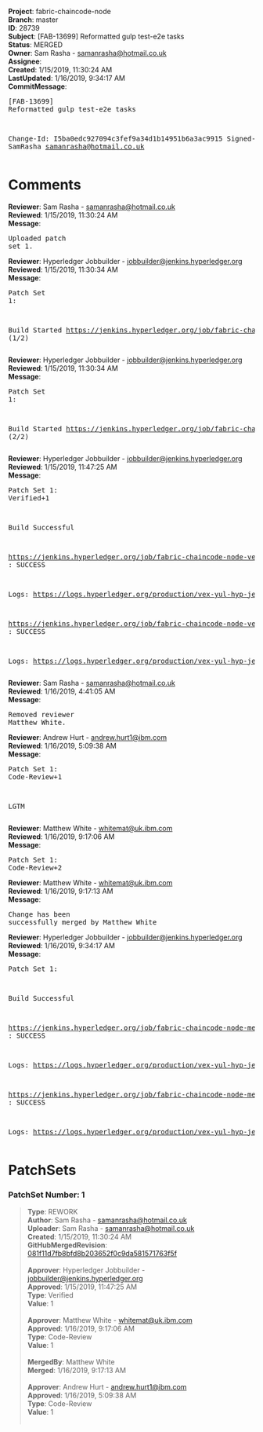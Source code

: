 <strong>Project</strong>: fabric-chaincode-node<br><strong>Branch</strong>: master<br><strong>ID</strong>: 28739<br><strong>Subject</strong>: [FAB-13699] Reformatted gulp test-e2e tasks<br><strong>Status</strong>: MERGED<br><strong>Owner</strong>: Sam Rasha - samanrasha@hotmail.co.uk<br><strong>Assignee</strong>:<br><strong>Created</strong>: 1/15/2019, 11:30:24 AM<br><strong>LastUpdated</strong>: 1/16/2019, 9:34:17 AM<br><strong>CommitMessage</strong>:<br><pre>[FAB-13699] Reformatted gulp test-e2e tasks

Change-Id: I5ba0edc927094c3fef9a34d1b14951b6a3ac9915
Signed-off-by: SamRasha <samanrasha@hotmail.co.uk>
</pre><h1>Comments</h1><strong>Reviewer</strong>: Sam Rasha - samanrasha@hotmail.co.uk<br><strong>Reviewed</strong>: 1/15/2019, 11:30:24 AM<br><strong>Message</strong>: <pre>Uploaded patch set 1.</pre><strong>Reviewer</strong>: Hyperledger Jobbuilder - jobbuilder@jenkins.hyperledger.org<br><strong>Reviewed</strong>: 1/15/2019, 11:30:34 AM<br><strong>Message</strong>: <pre>Patch Set 1:

Build Started https://jenkins.hyperledger.org/job/fabric-chaincode-node-verify-x86_64/279/ (1/2)</pre><strong>Reviewer</strong>: Hyperledger Jobbuilder - jobbuilder@jenkins.hyperledger.org<br><strong>Reviewed</strong>: 1/15/2019, 11:30:34 AM<br><strong>Message</strong>: <pre>Patch Set 1:

Build Started https://jenkins.hyperledger.org/job/fabric-chaincode-node-verify-s390x/280/ (2/2)</pre><strong>Reviewer</strong>: Hyperledger Jobbuilder - jobbuilder@jenkins.hyperledger.org<br><strong>Reviewed</strong>: 1/15/2019, 11:47:25 AM<br><strong>Message</strong>: <pre>Patch Set 1: Verified+1

Build Successful 

https://jenkins.hyperledger.org/job/fabric-chaincode-node-verify-s390x/280/ : SUCCESS

Logs: https://logs.hyperledger.org/production/vex-yul-hyp-jenkins-3/fabric-chaincode-node-verify-s390x/280

https://jenkins.hyperledger.org/job/fabric-chaincode-node-verify-x86_64/279/ : SUCCESS

Logs: https://logs.hyperledger.org/production/vex-yul-hyp-jenkins-3/fabric-chaincode-node-verify-x86_64/279</pre><strong>Reviewer</strong>: Sam Rasha - samanrasha@hotmail.co.uk<br><strong>Reviewed</strong>: 1/16/2019, 4:41:05 AM<br><strong>Message</strong>: <pre>Removed reviewer Matthew White.</pre><strong>Reviewer</strong>: Andrew Hurt - andrew.hurt1@ibm.com<br><strong>Reviewed</strong>: 1/16/2019, 5:09:38 AM<br><strong>Message</strong>: <pre>Patch Set 1: Code-Review+1

LGTM</pre><strong>Reviewer</strong>: Matthew White - whitemat@uk.ibm.com<br><strong>Reviewed</strong>: 1/16/2019, 9:17:06 AM<br><strong>Message</strong>: <pre>Patch Set 1: Code-Review+2</pre><strong>Reviewer</strong>: Matthew White - whitemat@uk.ibm.com<br><strong>Reviewed</strong>: 1/16/2019, 9:17:13 AM<br><strong>Message</strong>: <pre>Change has been successfully merged by Matthew White</pre><strong>Reviewer</strong>: Hyperledger Jobbuilder - jobbuilder@jenkins.hyperledger.org<br><strong>Reviewed</strong>: 1/16/2019, 9:34:17 AM<br><strong>Message</strong>: <pre>Patch Set 1:

Build Successful 

https://jenkins.hyperledger.org/job/fabric-chaincode-node-merge-s390x/75/ : SUCCESS

Logs: https://logs.hyperledger.org/production/vex-yul-hyp-jenkins-3/fabric-chaincode-node-merge-s390x/75

https://jenkins.hyperledger.org/job/fabric-chaincode-node-merge-x86_64/76/ : SUCCESS

Logs: https://logs.hyperledger.org/production/vex-yul-hyp-jenkins-3/fabric-chaincode-node-merge-x86_64/76</pre><h1>PatchSets</h1><h3>PatchSet Number: 1</h3><blockquote><strong>Type</strong>: REWORK<br><strong>Author</strong>: Sam Rasha - samanrasha@hotmail.co.uk<br><strong>Uploader</strong>: Sam Rasha - samanrasha@hotmail.co.uk<br><strong>Created</strong>: 1/15/2019, 11:30:24 AM<br><strong>GitHubMergedRevision</strong>: [081f11d7fb8bfd8b203652f0c9da581571763f5f](https://github.com/hyperledger-gerrit-archive/fabric-chaincode-node/commit/081f11d7fb8bfd8b203652f0c9da581571763f5f)<br><br><strong>Approver</strong>: Hyperledger Jobbuilder - jobbuilder@jenkins.hyperledger.org<br><strong>Approved</strong>: 1/15/2019, 11:47:25 AM<br><strong>Type</strong>: Verified<br><strong>Value</strong>: 1<br><br><strong>Approver</strong>: Matthew White - whitemat@uk.ibm.com<br><strong>Approved</strong>: 1/16/2019, 9:17:06 AM<br><strong>Type</strong>: Code-Review<br><strong>Value</strong>: 1<br><br><strong>MergedBy</strong>: Matthew White<br><strong>Merged</strong>: 1/16/2019, 9:17:13 AM<br><br><strong>Approver</strong>: Andrew Hurt - andrew.hurt1@ibm.com<br><strong>Approved</strong>: 1/16/2019, 5:09:38 AM<br><strong>Type</strong>: Code-Review<br><strong>Value</strong>: 1<br><br></blockquote>